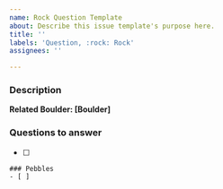 ```yaml
---
name: Rock Question Template
about: Describe this issue template's purpose here.
title: ''
labels: 'Question, :rock: Rock'
assignees: ''

---
```


### Description

**Related Boulder: [Boulder]**

### Questions to answer
- [ ]

```[tasklist]
### Pebbles
- [ ] 
```
